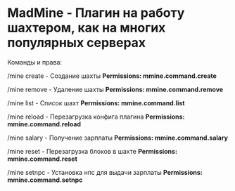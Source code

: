 # MadMine - Плагин на работу шахтером, как на многих популярных серверах

Команды и права:

/mine create <b><name></b> - Cоздание шахты
<b>Permissions: mmine.command.create</b>

/mine remove <b><name></b> - Удаление шахты
<b>Permissions: mmine.command.remove</b>

/mine list - Список шахт
<b>Permissions: mmine.command.list</b>

/mine reload - Перезагрузка конфига плагина
<b>Permissions: mmine.command.reload</b>

/mine salary - Получение зарплаты
<b>Permissions: mmine.command.salary</b>

/mine reset - Перезагрузка блоков в шахте
<b>Permissions: mmine.command.reset</b>

/mine setnpc - Установка нпс для выдачи зарплаты
<b>Permissions: mmine.command.setnpc</b>
